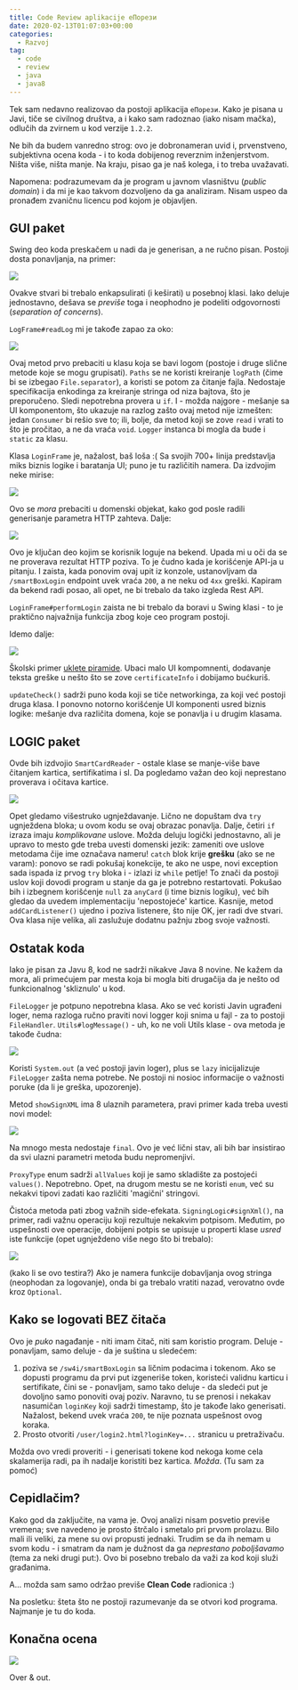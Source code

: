 ```yaml
---
title: Code Review aplikacije еПорези
date: 2020-02-13T01:07:03+00:00
categories:
  - Razvoj
tag:
  - code
  - review
  - java
  - java8
---
```


Tek sam nedavno realizovao da postoji aplikacija `еПорези`. Kako je pisana u Javi, tiče se civilnog društva, a i kako sam radoznao (iako nisam mačka), odlučih da zvirnem u kod verzije `1.2.2`.

<!--more-->

Ne bih da budem vanredno strog: ovo je dobronameran uvid i, prvenstveno, subjektivna ocena koda - i to koda dobijenog reverznim inženjerstvom. Ništa više, ništa manje. Na kraju, pisao ga je naš kolega, i to treba uvažavati.

Napomena: podrazumevam da je program u javnom vlasništvu (_public domain_) i da mi je kao takvom dozvoljeno da ga analiziram. Nisam uspeo da pronađem zvaničnu licencu pod kojom je objavljen.

## GUI paket

Swing deo koda preskačem u nadi da je generisan, a ne ručno pisan. Postoji dosta ponavljanja, na primer:

![](eporez1.png)

Ovakve stvari bi trebalo enkapsulirati (i keširati) u posebnoj klasi. Iako deluje jednostavno, dešava se _previše_ toga i neophodno je podeliti odgovornosti (_separation of concerns_).

`LogFrame#readLog` mi je takođe zapao za oko:

![](eporez2.png)

Ovaj metod prvo prebaciti u klasu koja se bavi logom (postoje i druge slične metode koje se mogu grupisati). `Paths` se ne koristi kreiranje `logPath` (čime bi se izbegao `File.separator`), a koristi se potom za čitanje fajla. Nedostaje specifikacija enkodinga za kreiranje stringa od niza bajtova, što je preporučeno. Sledi nepotrebna provera u `if`. I - možda najgore - mešanje sa UI komponentom, što ukazuje na razlog zašto ovaj metod nije izmešten: jedan `Consumer` bi rešio sve to; ili, bolje, da metod koji se zove `read` i vrati to što je pročitao, a ne da vraća `void`. `Logger` instanca bi mogla da bude i `static` za klasu.

Klasa `LoginFrame` je, nažalost, baš loša :( Sa svojih 700+ linija predstavlja miks biznis logike i baratanja UI; puno je tu različitih namera. Da izdvojim neke mirise:

![](eporez3.png)

Ovo se _mora_ prebaciti u domenski objekat, kako god posle radili generisanje parametra HTTP zahteva. Dalje:

![](eporez3_1.png)

Ovo je ključan deo kojim se korisnik loguje na bekend. Upada mi u oči da se ne proverava rezultat HTTP poziva. To je čudno kada je korišćenje API-ja u pitanju. I zaista, kada ponovim ovaj upit iz konzole, ustanovljvam da `/smartBoxLogin` endpoint uvek vraća `200`, a ne neku od `4xx` greški. Kapiram da bekend radi posao, ali opet, ne bi trebalo da tako izgleda Rest API.

`LoginFrame#performLogin` zaista ne bi trebalo da boravi u Swing klasi - to je praktično najvažnija funkcija zbog koje ceo program postoji.

Idemo dalje:

![](eporez4.png)

Školski primer [uklete piramide](https://en.wikipedia.org/wiki/Pyramid_of_doom_\(programming\)). Ubaci malo UI kompomnenti, dodavanje teksta greške u nešto što se zove `certificateInfo` i dobijamo bućkuriš.

`updateCheck()` sadrži puno koda koji se tiče networkinga, za koji već postoji druga klasa. I ponovno notorno korišćenje UI komponenti usred biznis logike: mešanje dva različita domena, koje se ponavlja i u drugim klasama.

## LOGIC paket

Ovde bih izdvojio `SmartCardReader` - ostale klase se manje-više bave čitanjem kartica, sertifikatima i sl. Da pogledamo važan deo koji neprestano proverava i očitava kartice.

![](eporez5.png)

Opet gledamo višestruko ugnježdavanje. Lično ne dopuštam dva `try` ugnježdena bloka; u ovom kodu se ovaj obrazac ponavlja. Dalje, četiri `if` izraza imaju _komplikovane_ uslove. Možda deluju logički jednostavno, ali je upravo to mesto gde treba uvesti domenski jezik: zameniti ove uslove metodama čije ime označava nameru! `catch` blok krije **grešku** (ako se ne varam): ponovo se radi pokušaj konekcije, te ako ne uspe, novi exception sada ispada iz prvog `try` bloka i - izlazi iz `while` petlje! To znači da postoji uslov koji dovodi program u stanje da ga je potrebno restartovati. Pokušao bih i izbegnem korišćenje `null` za `anyCard` (i time biznis logiku), već bih gledao da uvedem implementaciju 'nepostojeće' kartice. Kasnije, metod `addCardListener()` ujedno i poziva listenere, što nije OK, jer radi dve stvari. Ova klasa nije velika, ali zaslužuje dodatnu pažnju zbog svoje važnosti.

## Ostatak koda

Iako je pisan za Javu 8, kod ne sadrži nikakve Java 8 novine. Ne kažem da mora, ali primećujem par mesta koja bi mogla biti drugačija da je nešto od funkcionalnog 'skliznulo' u kod.

`FileLogger` je potpuno nepotrebna klasa. Ako se već koristi Javin ugrađeni loger, nema razloga ručno praviti novi logger koji snima u fajl - za to postoji `FileHandler`. `Utils#logMessage()` - uh, ko ne voli Utils klase - ova metoda je takođe čudna:

![](eporez6.png)

Koristi `System.out` (a već postoji javin loger), plus se `lazy` inicijalizuje `FileLogger` zašta nema potrebe. Ne postoji ni nosioc informacije o važnosti poruke (da li je greška, upozorenje).

Metod `showSignXML` ima 8 ulaznih parametera, pravi primer kada treba uvesti novi model:

![](eporez7.png)

Na mnogo mesta nedostaje `final`. Ovo je već lični stav, ali bih bar insistirao da svi ulazni parametri metoda budu nepromenjivi.

`ProxyType` enum sadrži `allValues` koji je samo skladište za postojeći `values()`. Nepotrebno. Opet, na drugom mestu se ne koristi `enum`, već su nekakvi tipovi zadati kao različiti 'magični' stringovi.

Čistoća metoda pati zbog važnih side-efekata. `SigningLogic#signXml()`, na primer, radi važnu operaciju koji rezultuje nekakvim potpisom. Međutim, po uspešnosti ove operacije, dobijeni potpis se upisuje u properti klase _usred_ iste funkcije (opet ugnježdeno više nego što bi trebalo):

![](eporez8.png)

(kako li se ovo testira?) Ako je namera funkcije dobavljanja ovog stringa (neophodan za logovanje), onda bi ga trebalo vratiti nazad, verovatno ovde kroz `Optional`.

## Kako se logovati BEZ čitača

Ovo je _puko_ nagađanje - niti imam čitač, niti sam koristio program. Deluje - ponavljam, samo deluje - da je suština u sledećem:

1. poziva se `/sw4i/smartBoxLogin` sa ličnim podacima i tokenom. Ako se dopusti programu da prvi put izgeneriše token, koristeći validnu karticu i sertifikate, čini se - ponavljam, samo tako deluje - da sledeći put je dovoljno samo ponoviti ovaj poziv. Naravno, tu se prenosi i nekakav nasumičan `loginKey` koji sadrži timestamp, što je takođe lako generisati. Nažalost, bekend uvek vraća `200`, te nije poznata uspešnost ovog koraka.
2. Prosto otvoriti `/user/login2.html?loginKey=...` stranicu u pretraživaču.

Možda ovo vredi proveriti - i generisati tokene kod nekoga kome cela skalamerija radi, pa ih nadalje koristiti bez kartica. _Možda_. (Tu sam za pomoć)

## Cepidlačim?

Kako god da zaključite, na vama je. Ovoj analizi nisam posvetio previše vremena; sve navedeno je prosto štrčalo i smetalo pri prvom prolazu. Bilo mali ili veliki, za mene su ovi propusti jednaki. Trudim se da ih nemam u svom kodu - i smatram da nam je dužnost da ga _neprestano poboljšavamo_ (tema za neki drugi put:). Ovo bi posebno trebalo da važi za kod koji služi građanima.

A... možda sam samo održao previše **Clean Code** radionica :)

Na posletku: šteta što ne postoji razumevanje da se otvori kod programa. Najmanje je tu do koda.

## Konačna ocena

![](/ocena24.png)

Over & out.
